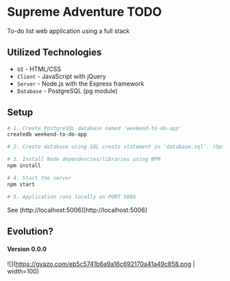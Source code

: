 # Supreme Adventure TODO
To-do list web application using a full stack

## Utilized Technologies
- `UI` - HTML/CSS
- `Client` - JavaScript with jQuery
- `Server` - Node.js with the Express framework
- `Database` - PostgreSQL (pg module)

## Setup
```bash
# 1. Create PostgreSQL database named 'weekend-to-do-app'
createdb weekend-to-do-app

# 2. Create database using SQL create statement in 'database.sql'. (Optional: initalize database with sample data from 'database.sql')

# 3. Install Node dependencies/libraries using NPM
npm install

# 4. Start the server
npm start

# 5. Application runs locally on PORT 5006
```

See (http://localhost:5006)[http://localhost:5006]

## Evolution?

#### Version 0.0.0
![](https://gyazo.com/eb5c5741b6a9a16c692170a41a49c858.png | width=100)